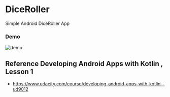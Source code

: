 # DiceRoller

Simple Android DiceRoller App

  
### Demo
![demo](https://github.com/superbderrick/DiceRoller/blob/master/demo/demo.gif)


## Reference Developing Android Apps with Kotlin , Lesson 1 
- https://www.udacity.com/course/developing-android-apps-with-kotlin--ud9012









